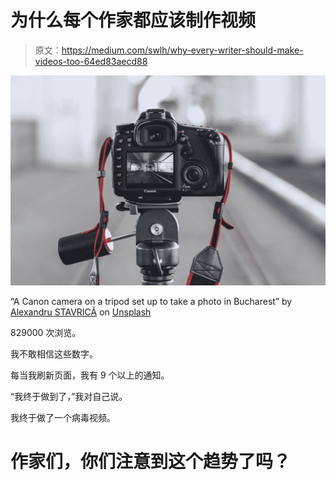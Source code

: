 # 为什么每个作家都应该制作视频

> 原文：<https://medium.com/swlh/why-every-writer-should-make-videos-too-64ed83aecd88>

![](img/6a7634823aea98c828a7b41d08b036f0.png)

“A Canon camera on a tripod set up to take a photo in Bucharest” by [Alexandru STAVRICĂ](https://unsplash.com/@alexandru_stavrica?utm_source=medium&utm_medium=referral) on [Unsplash](https://unsplash.com?utm_source=medium&utm_medium=referral)

829000 次浏览。

我不敢相信这些数字。

每当我刷新页面，我有 9 个以上的通知。

“我终于做到了，”我对自己说。

我终于做了一个病毒视频。

# 作家们，你们注意到这个趋势了吗？